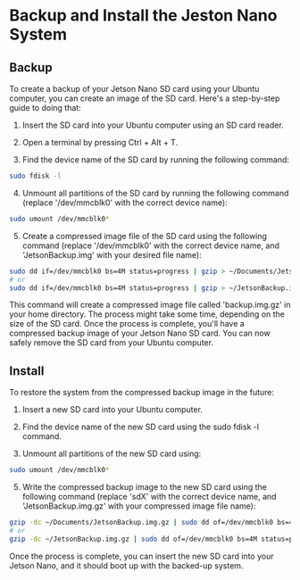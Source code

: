 # Backup and Install the Jeston Nano System

## Backup

To create a backup of your Jetson Nano SD card using your Ubuntu computer, you can create an image of the SD card. Here's a step-by-step guide to doing that:

1. Insert the SD card into your Ubuntu computer using an SD card reader.

2. Open a terminal by pressing Ctrl + Alt + T.

3. Find the device name of the SD card by running the following command:
```bash
sudo fdisk -l
```

4. Unmount all partitions of the SD card by running the following command (replace '/dev/mmcblk0' with the correct device name):
```bash
sudo umount /dev/mmcblk0*
```

5. Create a compressed image file of the SD card using the following command (replace '/dev/mmcblk0' with the correct device name, and 'JetsonBackup.img' with your desired file name):
```bash
sudo dd if=/dev/mmcblk0 bs=4M status=progress | gzip > ~/Documents/JetsonBackup.img.gz
# or
sudo dd if=/dev/mmcblk0 bs=4M status=progress | gzip > ~/JetsonBackup.img.gz
```
This command will create a compressed image file called 'backup.img.gz' in your home directory. The process might take some time, depending on the size of the SD card. Once the process is complete, you'll have a compressed backup image of your Jetson Nano SD card. You can now safely remove the SD card from your Ubuntu computer.


## Install

To restore the system from the compressed backup image in the future:

1. Insert a new SD card into your Ubuntu computer.

2. Find the device name of the new SD card using the sudo fdisk -l command.

3. Unmount all partitions of the new SD card using:
```bash
sudo umount /dev/mmcblk0*
```

5. Write the compressed backup image to the new SD card using the following command (replace 'sdX' with the correct device name, and 'JetsonBackup.img.gz' with your compressed image file name):
```bash
gzip -dc ~/Documents/JetsonBackup.img.gz | sudo dd of=/dev/mmcblk0 bs=4M status=progress
# or
gzip -dc ~/JetsonBackup.img.gz | sudo dd of=/dev/mmcblk0 bs=4M status=progress
```
Once the process is complete, you can insert the new SD card into your Jetson Nano, and it should boot up with the backed-up system.
